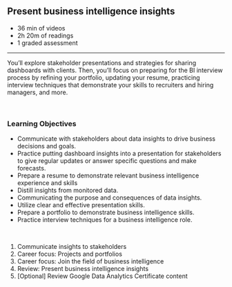 ## Present business intelligence insights

- 36 min of videos
- 2h 20m of readings
- 1 graded assessment

<hr>

You’ll explore stakeholder presentations and strategies for sharing dashboards with clients. Then, you’ll focus on preparing for the BI interview process by refining your portfolio, updating your resume, practicing interview techniques that demonstrate your skills to recruiters and hiring managers, and more.

<br>

### Learning Objectives

- Communicate with stakeholders about data insights to drive business decisions and goals.
- Practice putting dashboard insights into a presentation for stakeholders to give regular updates or answer specific questions and make forecasts.
- Prepare a resume to demonstrate relevant business intelligence experience and skills
- Distill insights from monitored data.
- Communicating the purpose and consequences of data insights.
- Utilize clear and effective presentation skills.
- Prepare a portfolio to demonstrate business intelligence skills.
- Practice interview techniques for a business intelligence role.

<br>

1. Communicate insights to stakeholders
2. Career focus: Projects and portfolios
3. Career focus: Join the field of business intelligence
4. Review: Present business intelligence insights
5. [Optional] Review Google Data Analytics Certificate content
